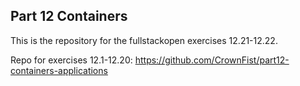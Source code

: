 ## Part 12 Containers

This is the repository for the fullstackopen exercises 12.21-12.22.

Repo for exercises 12.1-12.20: https://github.com/CrownFist/part12-containers-applications
